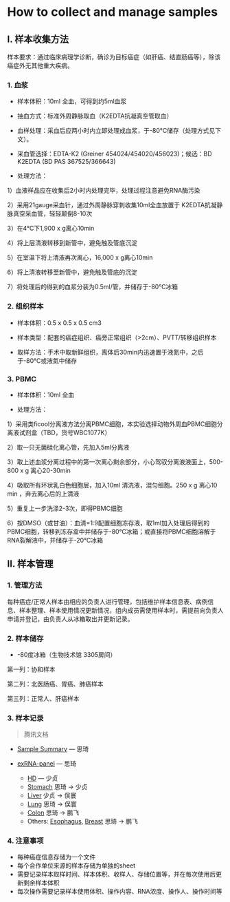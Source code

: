 # How to collect and manage samples

## I. 样本收集方法

样本要求：通过临床病理学诊断，确诊为目标癌症（如肝癌、结直肠癌等），除该癌症外无其他重大疾病。

### 1. 血浆

* 样本体积：10ml 全血，可得到约5ml血浆

* 抽血方式：标准外周静脉取血（K2EDTA抗凝真空管取血）

* 血样处理：采血后应两小时内立即处理成血浆，于-80℃储存（处理方式见下文）。

* 采血管选择：EDTA-K2 (Greiner 454024/454020/456023)；候选：BD K2EDTA (BD PAS 367525/366643)

* 处理方法：

1）血液样品应在收集后2小时内处理完毕，处理过程注意避免RNA酶污染

2）采用21gauge采血针，通过外周静脉穿刺收集10ml全血放置于 K2EDTA抗凝静脉真空采血管，轻轻颠倒8-10次

3）在4℃下1,900 x g离心10min

4）将上层清液转移到新管中，避免触及管底沉淀

5）在室温下将上清液再次离心，16,000 x g离心10min

6）将上清液转移至新管中，避免触及管底的沉淀

7）将处理后的得到的血浆分装为0.5ml/管，并储存于-80℃冰箱


### 2. 组织样本

* 样本体积：0.5 x 0.5 x 0.5 cm3

* 样本类型：配套的癌症组织、癌旁正常组织（>2cm）、PVTT/转移组织样本

* 取样方法：手术中取新鲜组织，离体后30min内迅速置于液氮中，之后于-80℃或液氮中储存


### 3. PBMC

* 样本体积：10ml 全血

* 处理方法：

1）采用类ficool分离液方法分离PBMC细胞，本实验选择动物外周血PBMC细胞分离液试剂盒（TBD，货号WBC1077K）

2）取一只无菌硅化离心管，先加入5ml分离液

3）取上述血浆分离过程中的第一次离心剩余部分，小心驾驭分离液液面上，500-800 x g 离心20-30min

4）吸取所有环状乳白色细胞层，加入10ml 清洗液，混匀细胞。250 x g 离心10 min ，弃去离心后的上清液

5）重复上一步洗涤2-3次，即得PBMC细胞

6）按DMSO（或甘油）：血清=1:9配置细胞冻存液，取1ml加入处理后得到的PBMC细胞，转移到冻存盒中并储存于-80℃冰箱；或直接将PBMC细胞溶解于RNA裂解液中，并储存于-20℃冰箱


## II. 样本管理

### 1. 管理方法

每种癌症/正常人样本由相应的负责人进行管理，包括维护样本信息表、病例信息、样本整理、样本使用情况更新情况，组内成员需使用样本时，需提前向负责人申请并登记，由负责人从冰箱取出并更新记录。

### 2. 样本储存

* -80度冰箱（生物技术馆 3305房间）

第一列：协和样本

第二列：北医肠癌、胃癌、肺癌样本

第三列：正常人、肝癌样本

### 3. 样本记录

> 腾讯文档

* [Sample Summary](https://docs.qq.com/sheet/DVVJlamJ5Tk1TTk1i?opendocxfrom=admin&tab=eyjsqd&coord=L20A0A0) — 思琦

* [exRNA-panel](https://docs.qq.com/sheet/DVXp2c3JOUEpLSk9F)  — 思琦
  * [HD](https://docs.qq.com/sheet/DVUtEcEZkSkF3ZW9s?opendocxfrom=admin&tab=BB08J5&coord=A40F0C0)      — 少贞
  * [Stomach](https://docs.qq.com/sheet/DVUthTk1GZ1l4aFJG) 思琦 → 少贞
  * [Liver](https://docs.qq.com/sheet/DVVRUQWtUVWxKQnVt) 少贞 → 俣寰
  * [Lung](https://docs.qq.com/sheet/DVVJCVXNYaUd3Ymdk) 思琦 → 俣寰
  * [Colon](https://docs.qq.com/sheet/DVWVJamZBTk9maGxW) 思琦 → 鹏飞
  * Others: [Esophagus](), [Breast](https://docs.qq.com/sheet/DVXNmZW1FSFVkRFFk) 思琦 →  鹏飞

### 4. 注意事项

* 每种癌症信息存储为一个文件
* 每个合作单位来源的样本存储为单独的sheet
* 需要记录样本取样时间、样本体积、收样人、存储位置等，并在每次使用后更新剩余样本体积
* 每次操作需要记录样本使用体积、操作内容、RNA浓度、操作人、操作时间等

